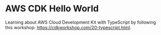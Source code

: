 # AWS CDK Hello World
Learning about AWS Cloud Development Kit with TypeScript by following this workshop: https://cdkworkshop.com/20-typescript.html.
